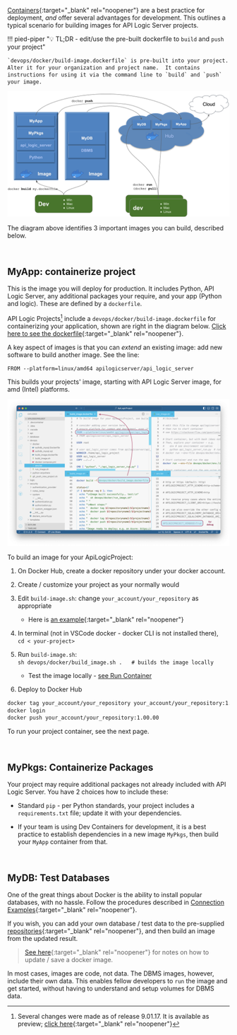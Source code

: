 [Containers](../DevOps-Containers){:target="_blank" rel="noopener"} are a best practice for deployment, *and* offer several advantages for development.  This outlines a typical scenario for building images for API Logic Server projects.

!!! pied-piper ":bulb: TL;DR - edit/use the pre-built dockerfile to `build` and `push` your project"

    `devops/docker/build-image.dockerfile` is pre-built into your project.  Alter it for your organization and project name.  It contains instructions for using it via the command line to `build` and `push` your image.


![Container Overview](images/docker/container-dev-deploy.png)

The diagram above identifies 3 important images you can build, described below.

&nbsp;

## MyApp: containerize project

This is the image you will deploy for production.  It includes Python, API Logic Server, any additional packages your require, and your app (Python and logic).  These are defined by a `dockerfile`. 

API Logic Projects[^1] include a `devops/docker/build-image.dockerfile` for containerizing your application, shown are right in the diagram below. [Click here to see the dockerfile](https://github.com/ApiLogicServer/demo/blob/main/devops/docker/build_image.dockerfile){:target="_blank" rel="noopener"}.

A key aspect of images is that you can *extend* an existing image: add new software to build another image.  See the line:

```
FROM --platform=linux/amd64 apilogicserver/api_logic_server
```

This builds your projects' image, starting with API Logic Server image, for amd (Intel) platforms.

![Docker Repositories](images/docker/container-creation.png)

To build an image for your ApiLogicProject:

1. On Docker Hub, create a docker repository under your docker account. 
2. Create / customize your project as your normally would
3. Edit `build-image.sh`: change `your_account/your_repository` as appropriate
    * Here is [an example](https://github.com/ApiLogicServer/demo/blob/main/devops/docker/build_image.sh){:target="_blank" rel="noopener"}
4. In terminal (not in VSCode docker - docker CLI is not installed there), <br>`cd < your-project>`
5. Run `build-image.sh`: <br> `sh devops/docker/build_image.sh .   # builds the image locally`
    * Test the image locally - [see Run Container](../DevOps-Containers-Run)

6. Deploy to Docker Hub

```bash
docker tag your_account/your_repository your_account/your_repository:1.00.00
docker login
docker push your_account/your_repository:1.00.00
```

To run your project container, see the next page.

&nbsp;

## MyPkgs: Containerize Packages

Your project may require additional packages not already included with API Logic Server.  You have 2 choices how to include these:

* Standard `pip` - per Python standards, your project includes a `requirements.txt` file; update it with your dependencies.

* If your team is using Dev Containers for development, it is a best practice to establish dependencies in a new image `MyPkgs`, then build your `MyApp` container from that.

&nbsp;

## MyDB: Test Databases

One of the great things about Docker is the ability to install popular databases, with no hassle.  Follow the procedures described in [Connection Examples](../Database-Connectivity/#docker-databases){:target="_blank" rel="noopener"}.

If you wish, you can add your own database / test data to the pre-supplied [repositories](https://hub.docker.com/repositories/apilogicserver){:target="_blank" rel="noopener"}, and then build an image from the updated result.

> [See here](../Tech-Docker/#preparing-a-database-image-for-self-contained-databases){:target="_blank" rel="noopener"} for notes on how to update / save a docker image.

In most cases, images are code, not data.  The DBMS images, however, include their own data.  This enables fellow developers to `run` the image and get started, without having to understand and setup volumes for DBMS data.


[^1]:
    Several changes were made as of release 9.01.17.  It is available as preview; [click here](../#preview-version){:target="_blank" rel="noopener"}
    
